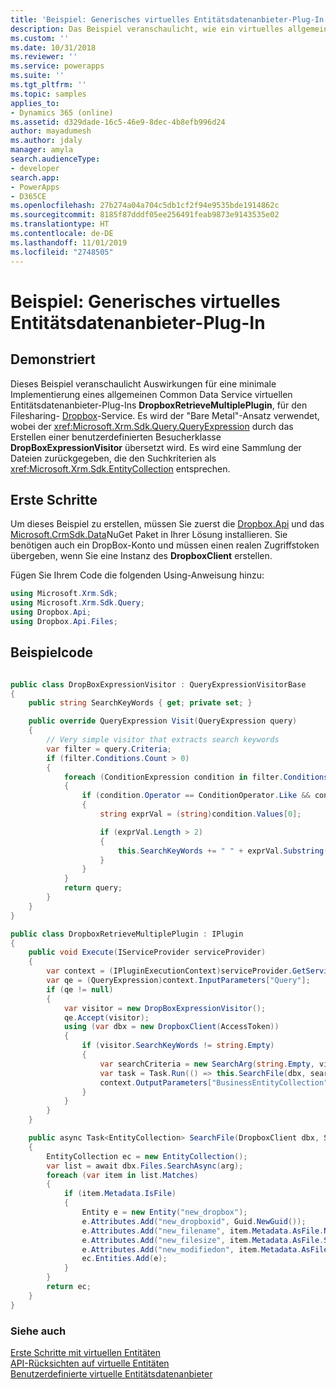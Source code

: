 ```yaml
---
title: 'Beispiel: Generisches virtuelles Entitätsdatenanbieter-Plug-In (Common Data Service) | Microsoft-Dokumentation'
description: Das Beispiel veranschaulicht, wie ein virtuelles allgemeines benutzerdefiniertes Dynamics 365 Entitäts-Plug-In implementiert wird.
ms.custom: ''
ms.date: 10/31/2018
ms.reviewer: ''
ms.service: powerapps
ms.suite: ''
ms.tgt_pltfrm: ''
ms.topic: samples
applies_to:
- Dynamics 365 (online)
ms.assetid: d329dade-16c5-46e9-8dec-4b8efb996d24
author: mayadumesh
ms.author: jdaly
manager: amyla
search.audienceType:
- developer
search.app:
- PowerApps
- D365CE
ms.openlocfilehash: 27b274a04a704c5db1cf2f94e9535bde1914862c
ms.sourcegitcommit: 8185f87dddf05ee256491feab9873e9143535e02
ms.translationtype: HT
ms.contentlocale: de-DE
ms.lasthandoff: 11/01/2019
ms.locfileid: "2748505"
---
```

# <a name="sample-generic-virtual-entity-data-provider-plug-in"></a>Beispiel: Generisches virtuelles Entitätsdatenanbieter-Plug-In

## <a name="demonstrates"></a>Demonstriert

Dieses Beispiel veranschaulicht Auswirkungen für eine minimale Implementierung eines allgemeinen Common Data Service virtuellen Entitätsdatenanbieter-Plug-Ins **DropboxRetrieveMultiplePlugin**, für den Filesharing- [Dropbox](https://www.dropbox.com/)-Service. Es wird der "Bare Metal"-Ansatz verwendet, wobei der <xref:Microsoft.Xrm.Sdk.Query.QueryExpression> durch das Erstellen einer benutzerdefinierten Besucherklasse **DropBoxExpressionVisitor** übersetzt wird. Es wird eine Sammlung der Dateien zurückgegeben, die den Suchkriterien als <xref:Microsoft.Xrm.Sdk.EntityCollection> entsprechen. 

## <a name="getting-started"></a>Erste Schritte

Um dieses Beispiel zu erstellen, müssen Sie zuerst die [Dropbox.Api](https://www.nuget.org/packages/Dropbox.Api/) und das [Microsoft.CrmSdk.Data](https://www.nuget.org/packages/Microsoft.CrmSdk.Data/)NuGet Paket in Ihrer Lösung installieren.  Sie benötigen auch ein DropBox-Konto und müssen einen realen Zugriffstoken übergeben, wenn Sie eine Instanz des **DropboxClient** erstellen.

Fügen Sie Ihrem Code die folgenden Using-Anweisung hinzu:

```csharp
using Microsoft.Xrm.Sdk;
using Microsoft.Xrm.Sdk.Query;
using Dropbox.Api;
using Dropbox.Api.Files;
```

## <a name="sample-code"></a>Beispielcode   

```csharp  

public class DropBoxExpressionVisitor : QueryExpressionVisitorBase
{
    public string SearchKeyWords { get; private set; }

    public override QueryExpression Visit(QueryExpression query)
    {
        // Very simple visitor that extracts search keywords
        var filter = query.Criteria;
        if (filter.Conditions.Count > 0)
        {
            foreach (ConditionExpression condition in filter.Conditions)
            {
                if (condition.Operator == ConditionOperator.Like && condition.Values.Count > 0)
                {
                    string exprVal = (string)condition.Values[0];

                    if (exprVal.Length > 2)
                    {
                        this.SearchKeyWords += " " + exprVal.Substring(1, exprVal.Length - 2);
                    }
                }
            }
            return query;
        }
    }
}

public class DropboxRetrieveMultiplePlugin : IPlugin
{
    public void Execute(IServiceProvider serviceProvider)
    {
        var context = (IPluginExecutionContext)serviceProvider.GetService(typeof(IPluginExecutionContext));
        var qe = (QueryExpression)context.InputParameters["Query"];
        if (qe != null)
        {
            var visitor = new DropBoxExpressionVisitor();
            qe.Accept(visitor);
            using (var dbx = new DropboxClient(AccessToken))
            {
                if (visitor.SearchKeyWords != string.Empty)
                {
                    var searchCriteria = new SearchArg(string.Empty, visitor.SearchKeyWords);
                    var task = Task.Run(() => this.SearchFile(dbx, searchCriteria));
                    context.OutputParameters["BusinessEntityCollection"] = task.Result;
                }
            }
        }
    }

    public async Task<EntityCollection> SearchFile(DropboxClient dbx, SearchArg arg)
    {
        EntityCollection ec = new EntityCollection();
        var list = await dbx.Files.SearchAsync(arg);
        foreach (var item in list.Matches)
        {
            if (item.Metadata.IsFile)
            {
                Entity e = new Entity("new_dropbox");
                e.Attributes.Add("new_dropboxid", Guid.NewGuid());
                e.Attributes.Add("new_filename", item.Metadata.AsFile.Name);
                e.Attributes.Add("new_filesize", item.Metadata.AsFile.Size);
                e.Attributes.Add("new_modifiedon", item.Metadata.AsFile.ServerModified);
                ec.Entities.Add(e);
            }
        }
        return ec;
    }
}

``` 

### <a name="see-also"></a>Siehe auch

[Erste Schritte mit virtuellen Entitäten](get-started-ve.md)<br />
[API-Rücksichten auf virtuelle Entitäten](api-considerations-ve.md)<br />
[Benutzerdefinierte virtuelle Entitätsdatenanbieter](custom-ve-data-providers.md)